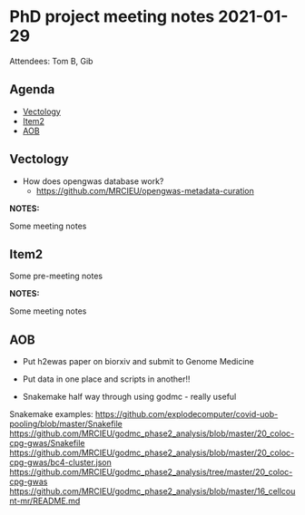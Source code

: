 # PhD project meeting notes 2021-01-29

Attendees: Tom B, Gib

## Agenda

* [Vectology](#item1) 
* [Item2](#item2)
* [AOB](#aob)

## Vectology <a name="item1"></a>

* How does opengwas database work?
	+ https://github.com/MRCIEU/opengwas-metadata-curation

__NOTES:__

Some meeting notes

## Item2 <a name="item2"></a>

Some pre-meeting notes

__NOTES:__

Some meeting notes

## AOB <a name="aob"></a>

* Put h2ewas paper on biorxiv and submit to Genome Medicine 

* Put data in one place and scripts in another!! 

* Snakemake half way through using godmc - really useful

Snakemake examples:
https://github.com/explodecomputer/covid-uob-pooling/blob/master/Snakefile
https://github.com/MRCIEU/godmc_phase2_analysis/blob/master/20_coloc-cpg-gwas/Snakefile
https://github.com/MRCIEU/godmc_phase2_analysis/blob/master/20_coloc-cpg-gwas/bc4-cluster.json
https://github.com/MRCIEU/godmc_phase2_analysis/tree/master/20_coloc-cpg-gwas
https://github.com/MRCIEU/godmc_phase2_analysis/blob/master/16_cellcount-mr/README.md

